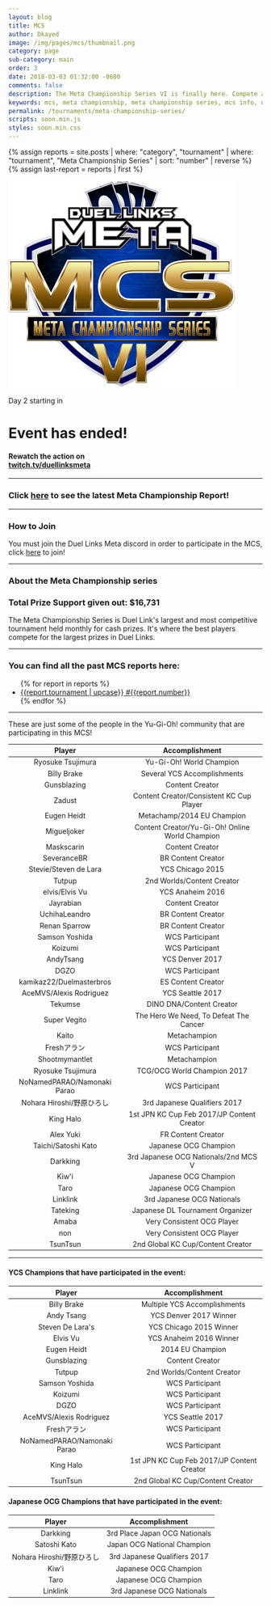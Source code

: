 ```yaml
---
layout: blog
title: MCS
author: Dkayed
image: /img/pages/mcs/thumbnail.png
category: page
sub-category: main
order: 3
date: 2018-03-03 01:32:00 -0600
comments: false
description: The Meta Championship Series VI is finally here. Compete against the best Duel Links players in the world for fortune and fame! If you're not competing you can watch all the action live on Twitch!
keywords: mcs, meta championship, meta championship series, mcs info, next mcs, mcs time, mcs 6
permalink: /tournaments/meta-championship-series/
scripts: soon.min.js
styles: soon.min.css
---
```


{% assign reports = site.posts | where: "category", "tournament" | where: "tournament", "Meta Championship Series" | sort: "number" | reverse %}
{% assign last-report = reports | first %}

<div class="row">
    <div class="col-12 col-md-7">
        <img src="/img/content/tournaments/meta-championship-series/6/mcs-vi-logo.png" class="mx-auto d-block mcs-logo">
    </div>
    <div class="col-12 col-md-5">
        <div class="soon-container">
            <div class="soon-block soon-event-countdown">
                <div class="soon" data-separator=":" data-layout="group tight label-small" data-face="text" data-due="2018-03-04T18:00:00+00:00" data-event-complete="EventComplete">
                    <p class="soon-description">Day 2 starting in</p>
                    <span class="soon-placeholder"></span>
                </div>
            </div>
            <div class="soon-block soon-event-complete hidden">
                <h1 class="soon-event-title">Event has ended!</h1>
                <h4 class="soon-event-info">Rewatch the action on <br>
                    <a href="https://www.twitch.tv/DuelLinksMeta">twitch.tv/duellinksmeta</a>
                </h4>
            </div>
        </div>
    </div>
</div>

---

### Click [here]({{last-report.url}}) to see the latest Meta Championship Report!

---

### How to Join 
You must join the Duel Links Meta discord in order to participate in the MCS, click [here](/discord/) to join!

---

### About the Meta Championship series
### Total Prize Support given out: $16,731
The Meta Championship Series is Duel Link's largest and most competitive tournament held monthly for cash prizes. It's where the best players compete for the largest prizes in Duel Links.
  

---

<div class="section center">
    <h3>You can find all the past MCS reports here:</h3>
    <ul>
        {% for report in reports %}
            <li><a href="{{report.url}}">{{report.tournament | upcase}} #{{report.number}}</a></li>
        {% endfor %}
    </ul>     
</div>

---

These are just some of the people in the Yu-Gi-Oh! community that are participating in this MCS!

| Player | Accomplishment |
|:--:|:--:|
| Ryosuke Tsujimura | Yu-Gi-Oh! World Champion | 
| Billy Brake | Several YCS Accomplishments |
| Gunsblazing | Content Creator |
| Zadust | Content Creator/Consistent KC Cup Player |
| Eugen Heidt | Metachamp/2014 EU Champion |
| Migueljoker | Content Creator/Yu-Gi-Oh! Online World Champion |
| Maskscarin | Content Creator |
| SeveranceBR | BR Content Creator |
| Stevie/Steven de Lara | YCS Chicago 2015 |
| Tutpup | 2nd Worlds/Content Creator |
| elvis/Elvis Vu | YCS Anaheim 2016 |
| Jayrabian | Content Creator |
| UchihaLeandro | BR Content Creator |
| Renan Sparrow | BR Content Creator |
| Samson Yoshida | WCS Participant |
| Koizumi | WCS Participant |
| AndyTsang | YCS Denver 2017 |
| DGZO | WCS Participant |
| kamikaz22/Duelmasterbros | ES Content Creator |
| AceMVS/Alexis Rodriguez | YCS Seattle 2017 |
| Tekumse | DINO DNA/Content Creator |
| Super Vegito | The Hero We Need, To Defeat The Cancer |
| Kaito | Metachampion |
| Freshアラン | WCS Participant |
| Shootmymantlet | Metachampion |
| Ryosuke Tsujimura | TCG/OCG World Champion 2017 |
| NoNamedPARAO/Namonaki Parao | WCS Participant |
| Nohara Hiroshi/野原ひろし | 3rd Japanese Qualifiers 2017 |
| King Halo | 1st JPN KC Cup Feb 2017/JP Content Creator |
| Alex Yuki | FR Content Creator |
| Taichi/Satoshi Kato | Japanese OCG Champion |
| Darkking | 3rd Japanese OCG Nationals/2nd MCS V |
| Kiw'i | Japanese OCG Champion |
| Taro | Japanese OCG Champion |
| Linklink | 3rd Japanese OCG Nationals |
| Tateking | Japanese DL Tournament Organizer |
| Amaba | Very Consistent OCG Player |
| non | Very Consistent OCG Player |
| TsunTsun | 2nd Global KC Cup/Content Creator |

---

#### YCS Champions that have participated in the event:

| Player | Accomplishment |
|:----------:|:----------:|
| Billy Brake | Multiple YCS Accomplishments |
| Andy Tsang | YCS Denver 2017 Winner |
| Steven De Lara's | YCS Chicago 2015 Winner |
| Elvis Vu | YCS Anaheim 2016 Winner |
| Eugen Heidt | 2014 EU Champion |
| Gunsblazing | Content Creator |
| Tutpup | 2nd Worlds/Content Creator |
| Samson Yoshida | WCS Participant |
| Koizumi | WCS Participant |
| DGZO | WCS Participant |
| AceMVS/Alexis Rodriguez | YCS Seattle 2017 |
| Freshアラン | WCS Participant |
| NoNamedPARAO/Namonaki Parao | WCS Participant |
| King Halo | 1st JPN KC Cup Feb 2017/JP Content Creator |
| TsunTsun | 2nd Global KC Cup/Content Creator |

#### Japanese OCG Champions that have participated in the event:

| Player | Accomplishment | 
|:----------:|:----------:|
| Darkking | 3rd Place Japan OCG Nationals |
| Satoshi Kato | Japan OCG National Champion |
| Nohara Hiroshi/野原ひろし | 3rd Japanese Qualifiers 2017 |
| Kiw'i | Japanese OCG Champion |
| Taro | Japanese OCG Champion |
| Linklink | 3rd Japanese OCG Nationals |
